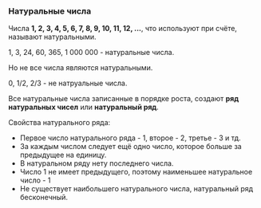 ### Натуральные числа

Числа **1, 2, 3, 4, 5, 6, 7, 8, 9, 10, 11, 12, ...**, что используют при счёте, называют натуральными.

1, 3, 24, 60, 365, 1 000 000 - натуральные числа.

Но не все числа являются натуральными.

0, 1/2, 2/3 - не натруальные числа.

Все натуральные числа записанные в порядке роста, создают **ряд натуральных чисел** или **натуральный ряд**.


Свойства натурального ряда:

- Первое число натурального ряда - 1, второе - 2, третье - 3 и тд.
- За каждым числом следует ещё одно число, которое больше за предыдущее на единицу.
- В натуральном ряду нету последнего числа.
- Число 1 не имеет предыдущего, поэтому наименьшее натуральное число - 1
- Не существует наибольшего натурального числа, натуральный ряд бесконечный.